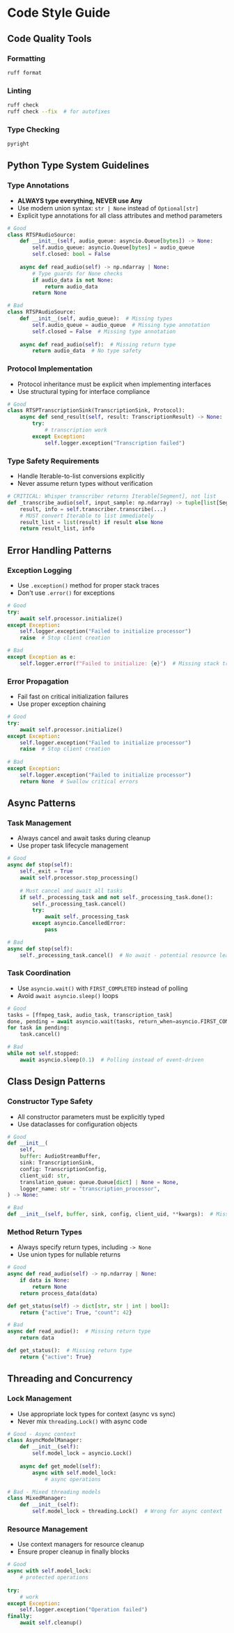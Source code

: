 # Code Style Guide

## Code Quality Tools

### Formatting
```bash
ruff format
```

### Linting
```bash
ruff check 
ruff check --fix  # for autofixes
```

### Type Checking
```bash
pyright
```

## Python Type System Guidelines

### Type Annotations
- **ALWAYS type everything, NEVER use Any**
- Use modern union syntax: `str | None` instead of `Optional[str]`
- Explicit type annotations for all class attributes and method parameters

```python
# Good
class RTSPAudioSource:
    def __init__(self, audio_queue: asyncio.Queue[bytes]) -> None:
        self.audio_queue: asyncio.Queue[bytes] = audio_queue
        self.closed: bool = False
    
    async def read_audio(self) -> np.ndarray | None:
        # Type guards for None checks
        if audio_data is not None:
            return audio_data
        return None

# Bad
class RTSPAudioSource:
    def __init__(self, audio_queue):  # Missing types
        self.audio_queue = audio_queue  # Missing type annotation
        self.closed = False  # Missing type annotation
    
    async def read_audio(self):  # Missing return type
        return audio_data  # No type safety
```

### Protocol Implementation
- Protocol inheritance must be explicit when implementing interfaces
- Use structural typing for interface compliance

```python
# Good
class RTSPTranscriptionSink(TranscriptionSink, Protocol):
    async def send_result(self, result: TranscriptionResult) -> None:
        try:
            # transcription work
        except Exception:
            self.logger.exception("Transcription failed")
```

### Type Safety Requirements
- Handle Iterable-to-list conversions explicitly
- Never assume return types without verification

```python
# CRITICAL: Whisper transcriber returns Iterable[Segment], not list
def _transcribe_audio(self, input_sample: np.ndarray) -> tuple[list[Segment] | None, TranscriptionInfo | None]:
    result, info = self.transcriber.transcribe(...)
    # MUST convert Iterable to list immediately
    result_list = list(result) if result else None
    return result_list, info
```

## Error Handling Patterns

### Exception Logging
- Use `.exception()` method for proper stack traces
- Don't use `.error()` for exceptions

```python
# Good
try:
    await self.processor.initialize()
except Exception:
    self.logger.exception("Failed to initialize processor")
    raise  # Stop client creation

# Bad  
except Exception as e:
    self.logger.error(f"Failed to initialize: {e}")  # Missing stack trace
```

### Error Propagation
- Fail fast on critical initialization failures
- Use proper exception chaining

```python
# Good
try:
    await self.processor.initialize()
except Exception:
    self.logger.exception("Failed to initialize processor")
    raise  # Stop client creation
    
# Bad
except Exception:
    self.logger.exception("Failed to initialize processor")
    return None  # Swallow critical errors
```

## Async Patterns

### Task Management
- Always cancel and await tasks during cleanup
- Use proper task lifecycle management

```python
# Good
async def stop(self):
    self._exit = True
    await self.processor.stop_processing()
    
    # Must cancel and await all tasks
    if self._processing_task and not self._processing_task.done():
        self._processing_task.cancel()
        try:
            await self._processing_task
        except asyncio.CancelledError:
            pass

# Bad
async def stop(self):
    self._processing_task.cancel()  # No await - potential resource leak
```

### Task Coordination
- Use `asyncio.wait()` with `FIRST_COMPLETED` instead of polling
- Avoid `await asyncio.sleep()` loops

```python
# Good
tasks = [ffmpeg_task, audio_task, transcription_task]
done, pending = await asyncio.wait(tasks, return_when=asyncio.FIRST_COMPLETED)
for task in pending:
    task.cancel()

# Bad
while not self.stopped:
    await asyncio.sleep(0.1)  # Polling instead of event-driven
```

## Class Design Patterns

### Constructor Type Safety
- All constructor parameters must be explicitly typed
- Use dataclasses for configuration objects

```python
# Good
def __init__(
    self,
    buffer: AudioStreamBuffer,
    sink: TranscriptionSink,
    config: TranscriptionConfig,
    client_uid: str,
    translation_queue: queue.Queue[dict] | None = None,
    logger_name: str = "transcription_processor",
) -> None:

# Bad
def __init__(self, buffer, sink, config, client_uid, **kwargs):  # Missing types
```

### Method Return Types
- Always specify return types, including `-> None`
- Use union types for nullable returns

```python
# Good
async def read_audio(self) -> np.ndarray | None:
    if data is None:
        return None
    return process_data(data)

def get_status(self) -> dict[str, str | int | bool]:
    return {"active": True, "count": 42}

# Bad
async def read_audio():  # Missing return type
    return data

def get_status():  # Missing return type
    return {"active": True}
```

## Threading and Concurrency

### Lock Management
- Use appropriate lock types for context (async vs sync)
- Never mix `threading.Lock()` with async code

```python
# Good - Async context
class AsyncModelManager:
    def __init__(self):
        self.model_lock = asyncio.Lock()
    
    async def get_model(self):
        async with self.model_lock:
            # async operations

# Bad - Mixed threading models
class MixedManager:
    def __init__(self):
        self.model_lock = threading.Lock()  # Wrong for async context
```

### Resource Management
- Use context managers for resource cleanup
- Ensure proper cleanup in finally blocks

```python
# Good
async with self.model_lock:
    # protected operations
    
try:
    # work
except Exception:
    self.logger.exception("Operation failed")
finally:
    await self.cleanup()
```
